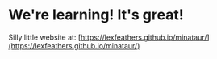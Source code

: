 # We're learning! It's great!
Silly little website at: [https://lexfeathers.github.io/minataur/](https://lexfeathers.github.io/minataur/)
